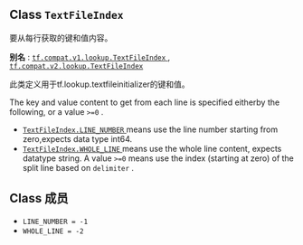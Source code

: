 

## Class  `TextFileIndex` 
要从每行获取的键和值内容。

**别名** : [ `tf.compat.v1.lookup.TextFileIndex` ](/api_docs/python/tf/lookup/TextFileIndex), [ `tf.compat.v2.lookup.TextFileIndex` ](/api_docs/python/tf/lookup/TextFileIndex)

此类定义用于tf.lookup.textfileinitializer的键和值。

The key and value content to get from each line is specified eitherby the following, or a value  `>=0` .

- [ `TextFileIndex.LINE_NUMBER` ](https://tensorflow.google.cn/api_docs/python/tf/lookup/TextFileIndex#LINE_NUMBER) means use the line number starting from zero,expects data type int64.
- [ `TextFileIndex.WHOLE_LINE` ](https://tensorflow.google.cn/api_docs/python/tf/lookup/TextFileIndex#WHOLE_LINE) means use the whole line content, expects datatype string.
A value  `>=0`  means use the index (starting at zero) of the split line based    on  `delimiter` .

## Class 成员
-  `LINE_NUMBER = -1`  
-  `WHOLE_LINE = -2`  
